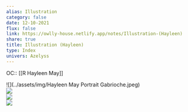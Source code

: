 ```yaml
---
alias: Illustration
category: false
date: 12-10-2021
flux: false
link: https://owlly-house.netlify.app/notes/Illustration-(Hayleen)
share: true
title: Illustration (Hayleen)
type: Index
univers: Azelyss
---
```


OC:: [[R Hayleen May]]  
    
![](../assets/img/Hayleen May Portrait Gabrioche.jpeg)  
![](https://lh6.googleusercontent.com/rzSmM8e1pxHowh8iu74khSmuoa1aaWspZbHY3vq9qcfUGrrlylAMLqHMvY84lkailKvWQvIgPYr_hQh4Ac4f6Bx0Xgmp-cY-fevxSDHrHXel8o3AiBEQhCup5jIklBDg_1RNxV_I)  
  ![](https://lh5.googleusercontent.com/YGkLl1TAv5q7Z5DXwwNlFJwuAjUUVv217w6Nd9uygb-fkhd4GZkXiqC25wy5Ehpr7tW1rwqiZlnLGaNL7vFiKgMflX-ILFLfJv2Dk0J8ImFEimxJs0ufmTOJX44LiddjGQdGSsdM)  
  ![](../assets/img/Hayleen.png)